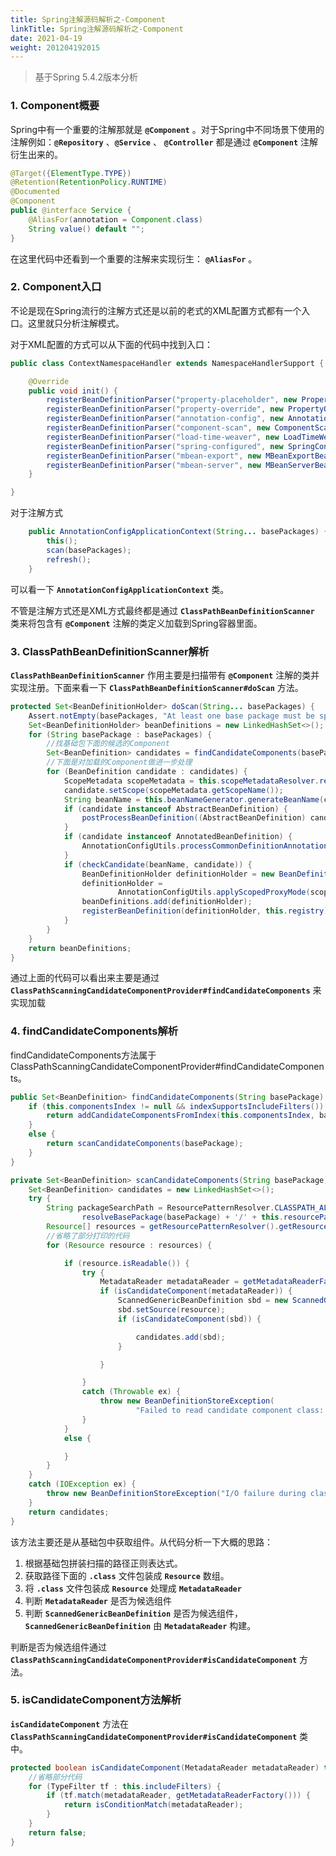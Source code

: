 ```yaml
---
title: Spring注解源码解析之-Component
linkTitle: Spring注解源码解析之-Component
date: 2021-04-19
weight: 201204192015
---
```


> 基于Spring 5.4.2版本分析

### 1. Component概要

Spring中有一个重要的注解那就是 **`@Component`** 。对于Spring中不同场景下使用的注解例如：**`@Repository`** 、**`@Service`** 、 **`@Controller`** 都是通过 **`@Component`** 注解衍生出来的。

```java
@Target({ElementType.TYPE})
@Retention(RetentionPolicy.RUNTIME)
@Documented
@Component
public @interface Service {
	@AliasFor(annotation = Component.class)
	String value() default "";
}
```

在这里代码中还看到一个重要的注解来实现衍生： **`@AliasFor`** 。

### 2. Component入口

不论是现在Spring流行的注解方式还是以前的老式的XML配置方式都有一个入口。这里就只分析注解模式。

对于XML配置的方式可以从下面的代码中找到入口：

```java
public class ContextNamespaceHandler extends NamespaceHandlerSupport {

	@Override
	public void init() {
		registerBeanDefinitionParser("property-placeholder", new PropertyPlaceholderBeanDefinitionParser());
		registerBeanDefinitionParser("property-override", new PropertyOverrideBeanDefinitionParser());
		registerBeanDefinitionParser("annotation-config", new AnnotationConfigBeanDefinitionParser());
		registerBeanDefinitionParser("component-scan", new ComponentScanBeanDefinitionParser());
		registerBeanDefinitionParser("load-time-weaver", new LoadTimeWeaverBeanDefinitionParser());
		registerBeanDefinitionParser("spring-configured", new SpringConfiguredBeanDefinitionParser());
		registerBeanDefinitionParser("mbean-export", new MBeanExportBeanDefinitionParser());
		registerBeanDefinitionParser("mbean-server", new MBeanServerBeanDefinitionParser());
	}

}
```

对于注解方式

```java
	public AnnotationConfigApplicationContext(String... basePackages) {
		this();
		scan(basePackages);
		refresh();
	}
```

可以看一下 **`AnnotationConfigApplicationContext`** 类。

不管是注解方式还是XML方式最终都是通过 **`ClassPathBeanDefinitionScanner`** 类来将包含有 **`@Component`** 注解的类定义加载到Spring容器里面。

### 3. ClassPathBeanDefinitionScanner解析

**`ClassPathBeanDefinitionScanner`** 作用主要是扫描带有 **`@Component`** 注解的类并实现注册。下面来看一下 **`ClassPathBeanDefinitionScanner#doScan`** 方法。

```java
protected Set<BeanDefinitionHolder> doScan(String... basePackages) {
	Assert.notEmpty(basePackages, "At least one base package must be specified");
	Set<BeanDefinitionHolder> beanDefinitions = new LinkedHashSet<>();
	for (String basePackage : basePackages) {
        //找基础包下面的候选的Component
		Set<BeanDefinition> candidates = findCandidateComponents(basePackage);
        //下面是对加载的Component做进一步处理
		for (BeanDefinition candidate : candidates) {
			ScopeMetadata scopeMetadata = this.scopeMetadataResolver.resolveScopeMetadata(candidate);
			candidate.setScope(scopeMetadata.getScopeName());
			String beanName = this.beanNameGenerator.generateBeanName(candidate, this.registry);
			if (candidate instanceof AbstractBeanDefinition) {
				postProcessBeanDefinition((AbstractBeanDefinition) candidate, beanName);
			}
			if (candidate instanceof AnnotatedBeanDefinition) {
				AnnotationConfigUtils.processCommonDefinitionAnnotations((AnnotatedBeanDefinition) candidate);
			}
			if (checkCandidate(beanName, candidate)) {
				BeanDefinitionHolder definitionHolder = new BeanDefinitionHolder(candidate, beanName);
				definitionHolder =
						AnnotationConfigUtils.applyScopedProxyMode(scopeMetadata, definitionHolder, this.registry);
				beanDefinitions.add(definitionHolder);
				registerBeanDefinition(definitionHolder, this.registry);
			}
		}
	}
	return beanDefinitions;
}
```

通过上面的代码可以看出来主要是通过 **`ClassPathScanningCandidateComponentProvider#findCandidateComponents`** 来实现加载

### 4. findCandidateComponents解析

findCandidateComponents方法属于ClassPathScanningCandidateComponentProvider#findCandidateComponents。

```java
public Set<BeanDefinition> findCandidateComponents(String basePackage) {
	if (this.componentsIndex != null && indexSupportsIncludeFilters()) {
		return addCandidateComponentsFromIndex(this.componentsIndex, basePackage);
	}
	else {
		return scanCandidateComponents(basePackage);
	}
}

private Set<BeanDefinition> scanCandidateComponents(String basePackage) {
	Set<BeanDefinition> candidates = new LinkedHashSet<>();
	try {
		String packageSearchPath = ResourcePatternResolver.CLASSPATH_ALL_URL_PREFIX +
				resolveBasePackage(basePackage) + '/' + this.resourcePattern;
		Resource[] resources = getResourcePatternResolver().getResources(packageSearchPath);
		//省略了部分打印的代码
		for (Resource resource : resources) {

			if (resource.isReadable()) {
				try {
					MetadataReader metadataReader = getMetadataReaderFactory().getMetadataReader(resource);
					if (isCandidateComponent(metadataReader)) {
						ScannedGenericBeanDefinition sbd = new ScannedGenericBeanDefinition(metadataReader);
						sbd.setSource(resource);
						if (isCandidateComponent(sbd)) {

							candidates.add(sbd);
						}

					}

				}
				catch (Throwable ex) {
					throw new BeanDefinitionStoreException(
							"Failed to read candidate component class: " + resource, ex);
				}
			}
			else {

			}
		}
	}
	catch (IOException ex) {
		throw new BeanDefinitionStoreException("I/O failure during classpath scanning", ex);
	}
	return candidates;
}
```

该方法主要还是从基础包中获取组件。从代码分析一下大概的思路：

1. 根据基础包拼装扫描的路径正则表达式。
2. 获取路径下面的 **`.class`** 文件包装成 **`Resource`** 数组。
3. 将 **`.class`** 文件包装成 **`Resource`**  处理成 **`MetadataReader`**
4. 判断 **`MetadataReader`** 是否为候选组件
5. 判断 **`ScannedGenericBeanDefinition`** 是否为候选组件，**`ScannedGenericBeanDefinition`** 由 **`MetadataReader`** 构建。

判断是否为候选组件通过 **`ClassPathScanningCandidateComponentProvider#isCandidateComponent`** 方法。

### 5. isCandidateComponent方法解析

**`isCandidateComponent`** 方法在 **`ClassPathScanningCandidateComponentProvider#isCandidateComponent`** 类中。

```java
protected boolean isCandidateComponent(MetadataReader metadataReader) throws IOException {
	//省略部分代码
	for (TypeFilter tf : this.includeFilters) {
		if (tf.match(metadataReader, getMetadataReaderFactory())) {
			return isConditionMatch(metadataReader);
		}
	}
	return false;
}
```







